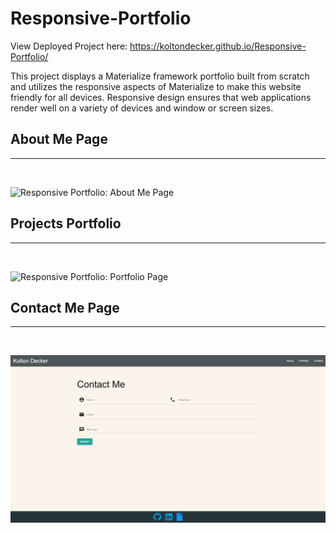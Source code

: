 # Responsive-Portfolio

View Deployed Project here: https://koltondecker.github.io/Responsive-Portfolio/

This project displays a Materialize framework portfolio built from scratch and utilizes the responsive aspects of Materialize to make this website friendly for all devices. Responsive design ensures that web applications render well on a variety of devices and window or screen sizes. 
 
## About Me Page
<hr>
<br>

![Responsive Portfolio: About Me Page](assets/images/About-Me-Page.png)
<br>

## Projects Portfolio
<hr>
<br>

![Responsive Portfolio:  Portfolio Page](assets/images/Portfolio-Page.png)
<br>

## Contact Me Page
<hr>
<br>

![Responsive Portfolio: Contact Me Page](assets/images/Contact-Me-Page.png)

